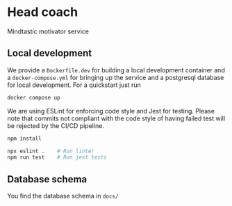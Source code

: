 # Head coach
Mindtastic motivator service

## Local development

We provide a `Dockerfile.dev` for building a local development container and a `docker-compose.yml` for bringing up the service and a postgresql database for local development. For a quickstart just run

```bash
docker compose up
```

We are using ESLint for enforcing code style and Jest for testing. Please note that commits not compliant with the code style of having failed test will be rejected by the CI/CD pipeline.

```bash
npm install

npx eslint .    # Run linter
npm run test    # Run jest tests
```

## Database schema

You find the database schema in `docs/`
